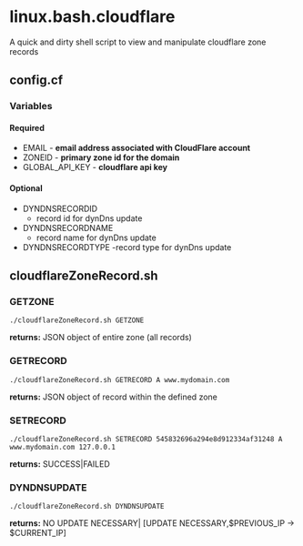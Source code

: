 # linux.bash.cloudflare
A quick and dirty shell script to view and manipulate cloudflare zone records
## config.cf
### Variables
#### Required
* EMAIL - **email address associated with CloudFlare account**
* ZONEID - **primary zone id for the domain**
* GLOBAL_API_KEY - **cloudflare api key**
#### Optional
* DYNDNSRECORDID
  - record id for dynDns update
* DYNDNSRECORDNAME
  - record name for dynDns update
* DYNDNSRECORDTYPE
  -record type for dynDns update

## cloudflareZoneRecord.sh
### GETZONE
```
./cloudflareZoneRecord.sh GETZONE 
```
**returns:** JSON object of entire zone (all records)

### GETRECORD
```
./cloudflareZoneRecord.sh GETRECORD A www.mydomain.com
```
**returns:** JSON object of record within the defined zone

### SETRECORD
```
./cloudflareZoneRecord.sh SETRECORD 545832696a294e8d912334af31248 A www.mydomain.com 127.0.0.1
```
**returns:** SUCCESS|FAILED

### DYNDNSUPDATE
```
./cloudflareZoneRecord.sh DYNDNSUPDATE
```
**returns:** NO UPDATE NECESSARY| [UPDATE NECESSARY,$PREVIOUS_IP -> $CURRENT_IP]

